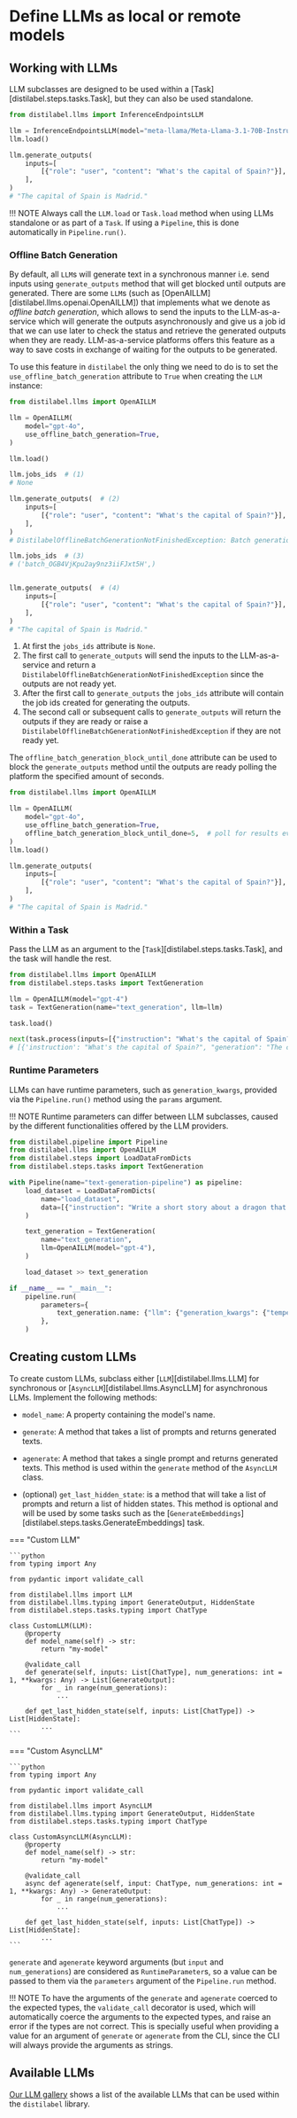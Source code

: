 # Define LLMs as local or remote models

## Working with LLMs

LLM subclasses are designed to be used within a [Task][distilabel.steps.tasks.Task], but they can also be used standalone.

```python
from distilabel.llms import InferenceEndpointsLLM

llm = InferenceEndpointsLLM(model="meta-llama/Meta-Llama-3.1-70B-Instruct")
llm.load()

llm.generate_outputs(
    inputs=[
        [{"role": "user", "content": "What's the capital of Spain?"}],
    ],
)
# "The capital of Spain is Madrid."
```

!!! NOTE
    Always call the `LLM.load` or `Task.load` method when using LLMs standalone or as part of a `Task`. If using a `Pipeline`, this is done automatically in `Pipeline.run()`.

### Offline Batch Generation

By default, all `LLM`s will generate text in a synchronous manner i.e. send inputs using `generate_outputs` method that will get blocked until outputs are generated. There are some `LLM`s (such as [OpenAILLM][distilabel.llms.openai.OpenAILLM]) that implements what we denote as _offline batch generation_, which allows to send the inputs to the LLM-as-a-service which will generate the outputs asynchronously and give us a job id that we can use later to check the status and retrieve the generated outputs when they are ready. LLM-as-a-service platforms offers this feature as a way to save costs in exchange of waiting for the outputs to be generated.

To use this feature in `distilabel` the only thing we need to do is to set the `use_offline_batch_generation` attribute to `True` when creating the `LLM` instance:

```python
from distilabel.llms import OpenAILLM

llm = OpenAILLM(
    model="gpt-4o",
    use_offline_batch_generation=True,
)

llm.load()

llm.jobs_ids  # (1)
# None

llm.generate_outputs(  # (2)
    inputs=[
        [{"role": "user", "content": "What's the capital of Spain?"}],
    ],
)
# DistilabelOfflineBatchGenerationNotFinishedException: Batch generation with jobs_ids=('batch_OGB4VjKpu2ay9nz3iiFJxt5H',) is not finished

llm.jobs_ids  # (3)
# ('batch_OGB4VjKpu2ay9nz3iiFJxt5H',)


llm.generate_outputs(  # (4)
    inputs=[
        [{"role": "user", "content": "What's the capital of Spain?"}],
    ],
)
# "The capital of Spain is Madrid."
```

1. At first the `jobs_ids` attribute is `None`.
2. The first call to `generate_outputs` will send the inputs to the LLM-as-a-service and return a `DistilabelOfflineBatchGenerationNotFinishedException` since the outputs are not ready yet.
3. After the first call to `generate_outputs` the `jobs_ids` attribute will contain the job ids created for generating the outputs.
4. The second call or subsequent calls to `generate_outputs` will return the outputs if they are ready or raise a `DistilabelOfflineBatchGenerationNotFinishedException` if they are not ready yet.

The `offline_batch_generation_block_until_done` attribute can be used to block the `generate_outputs` method until the outputs are ready polling the platform the specified amount of seconds.

```python
from distilabel.llms import OpenAILLM

llm = OpenAILLM(
    model="gpt-4o",
    use_offline_batch_generation=True,
    offline_batch_generation_block_until_done=5,  # poll for results every 5 seconds
)
llm.load()

llm.generate_outputs(
    inputs=[
        [{"role": "user", "content": "What's the capital of Spain?"}],
    ],
)
# "The capital of Spain is Madrid."
```

### Within a Task

Pass the LLM as an argument to the [`Task`][distilabel.steps.tasks.Task], and the task will handle the rest.

```python
from distilabel.llms import OpenAILLM
from distilabel.steps.tasks import TextGeneration

llm = OpenAILLM(model="gpt-4")
task = TextGeneration(name="text_generation", llm=llm)

task.load()

next(task.process(inputs=[{"instruction": "What's the capital of Spain?"}]))
# [{'instruction': "What's the capital of Spain?", "generation": "The capital of Spain is Madrid."}]
```

### Runtime Parameters

LLMs can have runtime parameters, such as `generation_kwargs`, provided via the `Pipeline.run()` method using the `params` argument.

!!! NOTE
    Runtime parameters can differ between LLM subclasses, caused by the different functionalities offered by the LLM providers.

```python
from distilabel.pipeline import Pipeline
from distilabel.llms import OpenAILLM
from distilabel.steps import LoadDataFromDicts
from distilabel.steps.tasks import TextGeneration

with Pipeline(name="text-generation-pipeline") as pipeline:
    load_dataset = LoadDataFromDicts(
        name="load_dataset",
        data=[{"instruction": "Write a short story about a dragon that saves a princess from a tower."}],
    )

    text_generation = TextGeneration(
        name="text_generation",
        llm=OpenAILLM(model="gpt-4"),
    )

    load_dataset >> text_generation

if __name__ == "__main__":
    pipeline.run(
        parameters={
            text_generation.name: {"llm": {"generation_kwargs": {"temperature": 0.3}}},
        },
    )
```

## Creating custom LLMs

To create custom LLMs, subclass either [`LLM`][distilabel.llms.LLM] for synchronous or [`AsyncLLM`][distilabel.llms.AsyncLLM] for asynchronous LLMs. Implement the following methods:

* `model_name`: A property containing the model's name.

* `generate`: A method that takes a list of prompts and returns generated texts.

* `agenerate`: A method that takes a single prompt and returns generated texts. This method is used within the `generate` method of the `AsyncLLM` class.

* (optional) `get_last_hidden_state`: is a method that will take a list of prompts and return a list of hidden states. This method is optional and will be used by some tasks such as the [`GenerateEmbeddings`][distilabel.steps.tasks.GenerateEmbeddings] task.


=== "Custom LLM"

    ```python
    from typing import Any

    from pydantic import validate_call

    from distilabel.llms import LLM
    from distilabel.llms.typing import GenerateOutput, HiddenState
    from distilabel.steps.tasks.typing import ChatType

    class CustomLLM(LLM):
        @property
        def model_name(self) -> str:
            return "my-model"

        @validate_call
        def generate(self, inputs: List[ChatType], num_generations: int = 1, **kwargs: Any) -> List[GenerateOutput]:
            for _ in range(num_generations):
                ...

        def get_last_hidden_state(self, inputs: List[ChatType]) -> List[HiddenState]:
            ...
    ```

=== "Custom AsyncLLM"

    ```python
    from typing import Any

    from pydantic import validate_call

    from distilabel.llms import AsyncLLM
    from distilabel.llms.typing import GenerateOutput, HiddenState
    from distilabel.steps.tasks.typing import ChatType

    class CustomAsyncLLM(AsyncLLM):
        @property
        def model_name(self) -> str:
            return "my-model"

        @validate_call
        async def agenerate(self, input: ChatType, num_generations: int = 1, **kwargs: Any) -> GenerateOutput:
            for _ in range(num_generations):
                ...

        def get_last_hidden_state(self, inputs: List[ChatType]) -> List[HiddenState]:
            ...
    ```

`generate` and `agenerate` keyword arguments (but `input` and `num_generations`) are considered as `RuntimeParameter`s, so a value can be passed to them via the `parameters` argument of the `Pipeline.run` method.

!!! NOTE
    To have the arguments of the `generate` and `agenerate` coerced to the expected types, the `validate_call` decorator is used, which will automatically coerce the arguments to the expected types, and raise an error if the types are not correct. This is specially useful when providing a value for an argument of `generate` or `agenerate` from the CLI, since the CLI will always provide the arguments as strings.

## Available LLMs

[Our LLM gallery](../../../../components-gallery/llms/index.md) shows a list of the available LLMs that can be used within the `distilabel` library.
